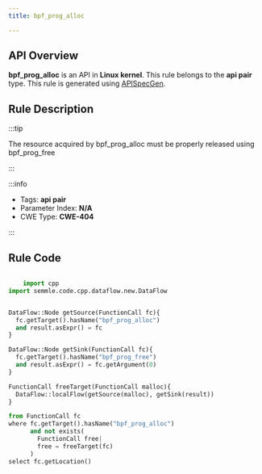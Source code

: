```yaml
---
title: bpf_prog_alloc

---
```



## API Overview
**bpf_prog_alloc** is an API in **Linux kernel**. This rule belongs to the **api pair** type. This rule is generated using [APISpecGen](../../tools/APISpecGen).
## Rule Description

:::tip

The resource acquired by bpf_prog_alloc must be properly released using bpf_prog_free

:::

:::info

- Tags: **api pair**
- Parameter Index: **N/A**
- CWE Type: **CWE-404**

:::

## Rule Code
```python

    import cpp
import semmle.code.cpp.dataflow.new.DataFlow


DataFlow::Node getSource(FunctionCall fc){
  fc.getTarget().hasName("bpf_prog_alloc")
  and result.asExpr() = fc
}

DataFlow::Node getSink(FunctionCall fc){
  fc.getTarget().hasName("bpf_prog_free")
  and result.asExpr() = fc.getArgument(0)
}

FunctionCall freeTarget(FunctionCall malloc){
  DataFlow::localFlow(getSource(malloc), getSink(result))
}

from FunctionCall fc
where fc.getTarget().hasName("bpf_prog_alloc")
      and not exists(
        FunctionCall free| 
        free = freeTarget(fc)
      )
select fc.getLocation()

    
```